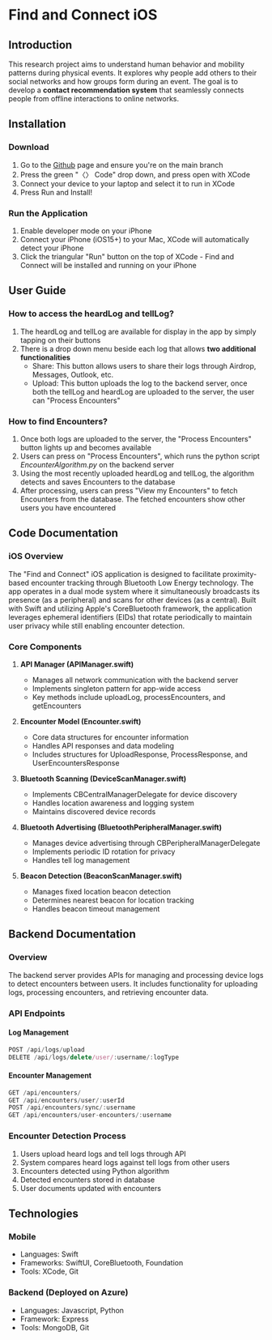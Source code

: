 # Find and Connect iOS

## Introduction
This research project aims to understand human behavior and mobility patterns during physical events. It explores why people add others to their social networks and how groups form during an event. The goal is to develop a **contact recommendation system** that seamlessly connects people from offline interactions to online networks.

## Installation

### Download
1. Go to the [Github](https://github.com/illinoisdpi/msn-encounters-ios) page and ensure you're on the main branch
2. Press the green "〈〉 Code" drop down, and press open with XCode
3. Connect your device to your laptop and select it to run in XCode
4. Press Run and Install!

### Run the Application
1. Enable developer mode on your iPhone
2. Connect your iPhone (iOS15+) to your Mac, XCode will automatically detect your iPhone
3. Click the triangular "Run" button on the top of XCode - Find and Connect will be installed and running on your iPhone

## User Guide

### How to access the heardLog and tellLog?
1. The heardLog and tellLog are available for display in the app by simply tapping on their buttons
2. There is a drop down menu beside each log that allows **two additional functionalities**
   - Share: This button allows users to share their logs through Airdrop, Messages, Outlook, etc.
   - Upload: This button uploads the log to the backend server, once both the tellLog and heardLog are uploaded to the server, the user can "Process Encounters"

### How to find Encounters?
1. Once both logs are uploaded to the server, the "Process Encounters" button lights up and becomes available
2. Users can press on "Process Encounters", which runs the python script *EncounterAlgorithm.py* on the backend server
3. Using the most recently uploaded heardLog and tellLog, the algorithm detects and saves Encounters to the database
4. After processing, users can press "View my Encounters" to fetch Encounters from the database. The fetched encounters show other users you have encountered

## Code Documentation

### iOS Overview
The "Find and Connect" iOS application is designed to facilitate proximity-based encounter tracking through Bluetooth Low Energy technology. The app operates in a dual mode system where it simultaneously broadcasts its presence (as a peripheral) and scans for other devices (as a central). Built with Swift and utilizing Apple's CoreBluetooth framework, the application leverages ephemeral identifiers (EIDs) that rotate periodically to maintain user privacy while still enabling encounter detection.

### Core Components

1. **API Manager (APIManager.swift)**
   - Manages all network communication with the backend server
   - Implements singleton pattern for app-wide access
   - Key methods include uploadLog, processEncounters, and getEncounters

2. **Encounter Model (Encounter.swift)**
   - Core data structures for encounter information
   - Handles API responses and data modeling
   - Includes structures for UploadResponse, ProcessResponse, and UserEncountersResponse

3. **Bluetooth Scanning (DeviceScanManager.swift)**
   - Implements CBCentralManagerDelegate for device discovery
   - Handles location awareness and logging system
   - Maintains discovered device records

4. **Bluetooth Advertising (BluetoothPeripheralManager.swift)**
   - Manages device advertising through CBPeripheralManagerDelegate
   - Implements periodic ID rotation for privacy
   - Handles tell log management

5. **Beacon Detection (BeaconScanManager.swift)**
   - Manages fixed location beacon detection
   - Determines nearest beacon for location tracking
   - Handles beacon timeout management

## Backend Documentation

### Overview
The backend server provides APIs for managing and processing device logs to detect encounters between users. It includes functionality for uploading logs, processing encounters, and retrieving encounter data.

### API Endpoints

#### Log Management
```javascript
POST /api/logs/upload
DELETE /api/logs/delete/user/:username/:logType
```

#### Encounter Management
```javascript
GET /api/encounters/
GET /api/encounters/user/:userId
POST /api/encounters/sync/:username
GET /api/encounters/user-encounters/:username
```

### Encounter Detection Process
1. Users upload heard logs and tell logs through API
2. System compares heard logs against tell logs from other users
3. Encounters detected using Python algorithm
4. Detected encounters stored in database
5. User documents updated with encounters

## Technologies

### Mobile
- Languages: Swift
- Frameworks: SwiftUI, CoreBluetooth, Foundation
- Tools: XCode, Git

### Backend (Deployed on Azure)
- Languages: Javascript, Python
- Framework: Express
- Tools: MongoDB, Git
